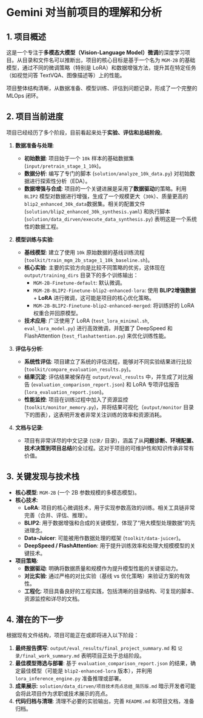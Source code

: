 # Gemini 对当前项目的理解和分析

## 1. 项目概述

这是一个专注于**多模态大模型（Vision-Language Model）微调**的深度学习项目。从目录和文件名可以推断出，项目的核心目标是基于一个名为 `MGM-2B` 的基础模型，通过不同的微调策略（特别是 LoRA）和数据增强方法，提升其在特定任务（如视觉问答 TextVQA、图像描述等）上的性能。

项目整体结构清晰，从数据准备、模型训练、评估到问题记录，形成了一个完整的 MLOps 闭环。

## 2. 项目当前进度

项目已经经历了多个阶段，目前看起来处于**实验、评估和总结阶段**。

1.  **数据准备与处理**:
    *   **初始数据**: 项目始于一个 `10k` 样本的基础数据集 (`input/pretrain_stage_1_10k`)。
    *   **数据分析**: 编写了专门的脚本 (`solution/analyze_10k_data.py`) 对初始数据进行探索性分析（EDA）。
    *   **数据增强与合成**: 项目的一个关键进展是采用了**数据驱动**的策略。利用 `BLIP2` 模型对数据进行增强，生成了一个规模更大（`30k`）、质量更高的`blip2_enhanced_30k_data`数据集。相关的配置文件 (`solution/blip2_enhanced_30k_synthesis.yaml`) 和执行脚本 (`solution/data_dirven/execute_data_synthesis.py`) 表明这是一个系统性的数据工程。

2.  **模型训练与实验**:
    *   **基线模型**: 建立了使用 `10k` 原始数据的基线训练流程 (`toolkit/train_mgm_2b_stage_1_10k_baseline.sh`)。
    *   **核心实验**: 主要的实验方向是比较不同策略的优劣，这体现在 `output/training_dirs` 目录下的多个训练输出：
        *   `MGM-2B-Finetune-default`: 默认微调。
        *   `MGM-2B-BLIP2-Finetune-blip2-enhanced-lora`: 使用 **BLIP2增强数据** + **LoRA** 进行微调，这可能是项目的核心优化策略。
        *   `MGM-2B-BLIP2-Finetune-blip2-enhanced-merged`: 将训练好的 LoRA 权重合并回原模型。
    *   **技术应用**: 广泛使用了 LoRA (`test_lora_minimal.sh`, `eval_lora_model.py`) 进行高效微调，并配置了 DeepSpeed 和 FlashAttention (`test_flashattention.py`) 来优化训练性能。

3.  **评估与分析**:
    *   **系统性评估**: 项目建立了系统的评估流程，能够对不同实验结果进行比较 (`toolkit/compare_evaluation_results.py`)。
    *   **结果沉淀**: 评估结果被保存在 `output/eval_results` 中，并生成了对比报告 (`evaluation_comparison_report.json`) 和 LoRA 专项评估报告 (`lora_evaluation_report.json`)。
    *   **性能监控**: 项目在训练过程中加入了资源监控 (`toolkit/monitor_memory.py`)，并将结果可视化（`output/monitor` 目录下的图表），这表明开发者非常关注训练的效率和资源消耗。

4.  **文档与记录**:
    *   项目有非常详尽的中文记录 (`记录/` 目录)，涵盖了从**问题诊断、环境配置、技术决策到项目总结**的全过程。这对于项目的可维护性和知识传承非常有价值。

## 3. 关键发现与技术栈

*   **核心模型**: `MGM-2B` (一个 2B 参数规模的多模态模型)。
*   **核心技术**:
    *   **LoRA**: 项目的核心微调技术，用于实现参数高效的训练。相关工具链非常完善（合并、评估、推理）。
    *   **BLIP2**: 用于数据增强和合成的关键模型，体现了“用大模型处理数据”的先进理念。
    *   **Data-Juicer**: 可能被用作数据处理的框架 (`toolkit/data-juicer`)。
    *   **DeepSpeed / FlashAttention**: 用于提升训练效率和处理大规模模型的关键技术。
*   **项目策略**:
    *   **数据驱动**: 明确将数据质量和规模作为提升模型性能的关键驱动力。
    *   **对比实验**: 通过严格的对比实验（基线 vs 优化策略）来验证方案的有效性。
    *   **工程化**: 项目具备良好的工程实践，包括清晰的目录结构、可复现的脚本、资源监控和详尽的文档。

## 4. 潜在的下一步

根据现有文件结构，项目可能正在或即将进入以下阶段：

1.  **最终报告撰写**: `output/eval_results/final_project_summary.md` 和 `记录/final_work_summary.md` 表明项目正处于总结阶段。
2.  **最佳模型筛选与部署**: 基于 `evaluation_comparison_report.json` 的结果，确定最佳模型（可能是 `blip2-enhanced-lora` 版本），并利用 `lora_inference_engine.py` 准备推理或部署。
3.  **成果展示**: `solution/data_dirven/项目技术亮点总结_简历版.md` 暗示开发者可能会将此项目作为求职或技术展示的亮点。
4.  **代码归档与清理**: 清理不必要的实验输出，完善 `README.md` 和项目文档，准备归档。

